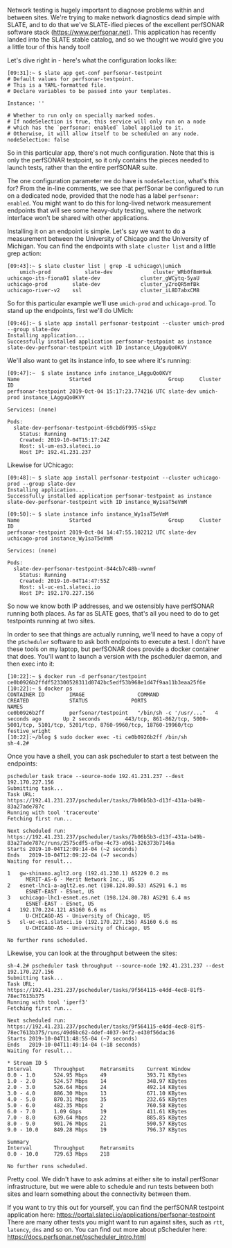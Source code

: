 Network testing is hugely important to diagnose problems within and between
sites. We're trying to make network diagnostics dead simple with SLATE, and to
do that we've SLATE-ified pieces of the excellent perfSONAR software stack
(https://www.perfsonar.net). This application has recently landed into the
SLATE stable catalog, and so we thought we would give you a little tour of this
handy tool!

Let's dive right in - here's what the configuration looks like:

	[09:31]:~ $ slate app get-conf perfsonar-testpoint
	# Default values for perfsonar-testpoint.
	# This is a YAML-formatted file.
	# Declare variables to be passed into your templates.

	Instance: ''

	# Whether to run only on specially marked nodes. 
	# If nodeSelection is true, this service will only run on a node
	# which has the `perfsonar: enabled` label applied to it. 
	# Otherwise, it will allow itself to be scheduled on any node. 
	nodeSelection: false

So in this particular app, there's not much configuration. Note that this is
only the perfSONAR testpoint, so it only contains the pieces needed to launch
tests, rather than the entire perfSONAR suite.

The one configuration parameter we do have is `nodeSelection`, what's this for?
From the in-line comments, we see that perfSonar be configured to run on a
dedicated node, provided that the node has a label `perfsonar: enabled`. You
might want to do this for long-lived network measurement endpoints that will
see some heavy-duty testing, where the network interface won't be shared with
other applications.

Installing it on an endpoint is simple. Let's say we want to do a measurement
between the University of Chicago and the University of Michigan. You can find
the endpoints with `slate cluster list` and a little grep action:

	[09:43]:~ $ slate cluster list | grep -E uchicago\|umich
        umich-prod           slate-dev             cluster_WRb0f8mH9ak
	uchicago-its-fiona01 slate-dev             cluster_gWCytq-5yaU
	uchicago-prod        slate-dev             cluster_yZroQR5mfBk
	uchicago-river-v2    ssl                   cluster_iL8D7abxCM8

So for this particular example we'll use `umich-prod` and `uchicago-prod`. To
stand up the endpoints, first we'll do UMich:

	[09:46]:~ $ slate app install perfsonar-testpoint --cluster umich-prod --group slate-dev
	Installing application...
	Successfully installed application perfsonar-testpoint as instance slate-dev-perfsonar-testpoint with ID instance_LAgguQo0KVY

We'll also want to get its instance info, to see where it's running:

	[09:47]:~  $ slate instance info instance_LAgguQo0KVY
	Name                Started                         Group     Cluster    ID                  
	perfsonar-testpoint 2019-Oct-04 15:17:23.774216 UTC slate-dev umich-prod instance_LAgguQo0KVY

	Services: (none)

	Pods:
	  slate-dev-perfsonar-testpoint-69cbd6f995-s5kpz
	    Status: Running
	    Created: 2019-10-04T15:17:24Z
	    Host: sl-um-es3.slateci.io
	    Host IP: 192.41.231.237


Likewise for UChicago:

	[09:48]:~ $ slate app install perfsonar-testpoint --cluster uchicago-prod --group slate-dev
	Installing application...
	Successfully installed application perfsonar-testpoint as instance slate-dev-perfsonar-testpoint with ID instance_Wy1saT5eVmM

	[09:50]:~ $ slate instance info instance_Wy1saT5eVmM
	Name                Started                         Group     Cluster       ID                  
	perfsonar-testpoint 2019-Oct-04 14:47:55.102212 UTC slate-dev uchicago-prod instance_Wy1saT5eVmM

	Services: (none)

	Pods:
	  slate-dev-perfsonar-testpoint-844cb7c48b-xwnmf
	    Status: Running
	    Created: 2019-10-04T14:47:55Z
	    Host: sl-uc-es1.slateci.io
	    Host IP: 192.170.227.156

So now we know both IP addresses, and we ostensibly have perfSONAR running both
places. As far as SLATE goes, that's all you need to do to get testpoints
running at two sites. 

In order to see that things are actually running, we'll need to have a copy of
the `pScheduler` software to ask both endpoints to execute a test. I don't have
these tools on my laptop, but perfSONAR does provide a docker container that
does. You'll want to launch a version with the pscheduler daemon, and then exec
into it:

	[10:22]:~ $ docker run -d perfsonar/testpoint
	ce0b0926b2ffdf523300528311d0742bc5edf53b968e1d47f9aa11b3eaa25f6e
	[10:22]:~ $ docker ps
	CONTAINER ID        IMAGE                 COMMAND                  CREATED             STATUS              PORTS                                                                                     NAMES
	ce0b0926b2ff        perfsonar/testpoint   "/bin/sh -c '/usr/..."   4 seconds ago       Up 2 seconds        443/tcp, 861-862/tcp, 5000-5001/tcp, 5101/tcp, 5201/tcp, 8760-9960/tcp, 18760-19960/tcp   festive_wright
	[10:22]:~/blog $ sudo docker exec -ti ce0b0926b2ff /bin/sh
	sh-4.2# 

Once you have a shell, you can ask pscheduler to start a test between the endpoints:

	pscheduler task trace --source-node 192.41.231.237 --dest 192.170.227.156
	Submitting task...
	Task URL:
	https://192.41.231.237/pscheduler/tasks/7b06b5b3-d13f-431a-b49b-83a27ade787c
	Running with tool 'traceroute'
	Fetching first run...

	Next scheduled run:
	https://192.41.231.237/pscheduler/tasks/7b06b5b3-d13f-431a-b49b-83a27ade787c/runs/2575cdf5-afbe-4c73-a961-326373b7146a
	Starts 2019-10-04T12:09:14-04 (~2 seconds)
	Ends   2019-10-04T12:09:22-04 (~7 seconds)
	Waiting for result...

	1	gw-shinano.aglt2.org (192.41.230.1) AS229 0.2 ms
		  MERIT-AS-6 - Merit Network Inc., US
	2	esnet-lhc1-a-aglt2.es.net (198.124.80.53) AS291 6.1 ms
		  ESNET-EAST - ESnet, US
	3	uchicago-lhc1-esnet.es.net (198.124.80.78) AS291 6.4 ms
		  ESNET-EAST - ESnet, US
	4	192.170.224.121 AS160 6.6 ms
		  U-CHICAGO-AS - University of Chicago, US
	5	sl-uc-es1.slateci.io (192.170.227.156) AS160 6.6 ms
		  U-CHICAGO-AS - University of Chicago, US

	No further runs scheduled.

Likewise, you can look at the throughput between the sites:

	sh-4.2# pscheduler task throughput --source-node 192.41.231.237 --dest 192.170.227.156
	Submitting task...
	Task URL:
	https://192.41.231.237/pscheduler/tasks/9f564115-e4dd-4ec8-81f5-78ec7613b375
	Running with tool 'iperf3'
	Fetching first run...

	Next scheduled run:
	https://192.41.231.237/pscheduler/tasks/9f564115-e4dd-4ec8-81f5-78ec7613b375/runs/49d6bc62-4def-4037-94f2-e430f56dac36
	Starts 2019-10-04T11:48:55-04 (~7 seconds)
	Ends   2019-10-04T11:49:14-04 (~18 seconds)
	Waiting for result...

	* Stream ID 5
	Interval       Throughput     Retransmits    Current Window 
	0.0 - 1.0      524.95 Mbps    49             393.71 KBytes  
	1.0 - 2.0      524.57 Mbps    14             348.97 KBytes  
	2.0 - 3.0      526.64 Mbps    24             492.14 KBytes  
	3.0 - 4.0      886.30 Mbps    13             671.10 KBytes  
	4.0 - 5.0      870.31 Mbps    35             232.65 KBytes  
	5.0 - 6.0      482.35 Mbps    2              760.58 KBytes  
	6.0 - 7.0      1.09 Gbps      19             411.61 KBytes  
	7.0 - 8.0      639.64 Mbps    22             885.85 KBytes  
	8.0 - 9.0      901.76 Mbps    21             590.57 KBytes  
	9.0 - 10.0     849.28 Mbps    19             796.37 KBytes  

	Summary
	Interval       Throughput     Retransmits    
	0.0 - 10.0     729.63 Mbps    218

	No further runs scheduled.

Pretty cool. We didn't have to ask admins at either site to install perfSonar
infrastructure, but we were able to schedule and run tests between both sites
and learn something about the connectivity between them. 

If you want to try this out for yourself, you can find the perfSONAR testpoint
application here: https://portal.slateci.io/applications/perfsonar-testpoint
There are many other tests you might want to run against sites, such as `rtt`,
`latency`, `dns` and so on. You can find out more about pScheduler here:
https://docs.perfsonar.net/pscheduler_intro.html
